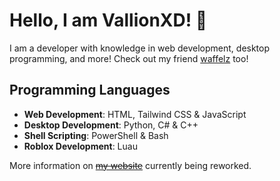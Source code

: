 # Hello, I am VallionXD! 👋

I am a developer with knowledge in web development, desktop programming, and more!
Check out my friend [waffelz](https://github.com/waffelz0) too!

## Programming Languages

- **Web Development**: HTML, Tailwind CSS & JavaScript
- **Desktop Development**: Python, C# & C++
- **Shell Scripting**: PowerShell & Bash
- **Roblox Development**: Luau

More information on ~~[my website](https://vallionxd.github.io/)~~ currently being reworked.
